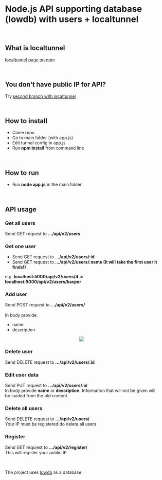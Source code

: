 # Node.js API supporting database (lowdb) with users + localtunnel
<br/>

## What is localtunnel
[localtunnel page on npm](https://www.npmjs.com/package/localtunnel)

<br/>

## You don't have public IP for API?
Try [second branch with localtunnel](https://github.com/Kacper1263/node.js-API-lowdb/tree/localtunnel) 

<br/>

## How to install
 
 - Clone repo
 - Go to main folder (with app.js)
 - Edit tunnel config in app.js
 - Run <b>npm install</b> from command line
 
 <br/>
 
## How to run
 
 - Run <b>node app.js</b> in the main folder
 
 <br/>
 
## API usage

 ### Get all users
  Send GET request to <b>.../api/v2/users</b>
 ### Get one user
  - Send GET request to <b>.../api/v2/users/:id</b>
  - Send GET request to <b>.../api/v2/users/:name (It will take the first user it finds!)</b>
  
  e.g. <b>localhost:5000/api/v2/users/4</b> or <b>localhost:5000/api/v2/users/kacper</b>
  
 ### Add user
  Send POST request to <b>.../api/v2/users/</b> <br/>
  <br/>
  In body provide:
   - name
   - description <br/>
   <p align="center">
    <img src="https://user-images.githubusercontent.com/43702481/63639411-f20d6600-c692-11e9-84df-d0bfdc44c3d1.png" />
   </p>
   
 ### Delete user
  Send DELETE request to <b>.../api/v2/users/:id</b>
 
 ### Edit user data
  Send PUT request to <b>.../api/v2/users/:id</b>  
  In body provide <b>name</b> or <b>description</b>. Information that will not be given will be loaded from the old content
  
 ### Delete all users
  Send DELETE request to <b>.../api/v2/users/</b><br />
  Your IP must be registered do delete all users
  
 ### Register
  Send GET requiest to <b>.../api/v2/register/</b><br />
  This will register your public IP <br/><br/><br/>

The project uses [lowdb](https://www.npmjs.com/package/lowdb) as a database.
